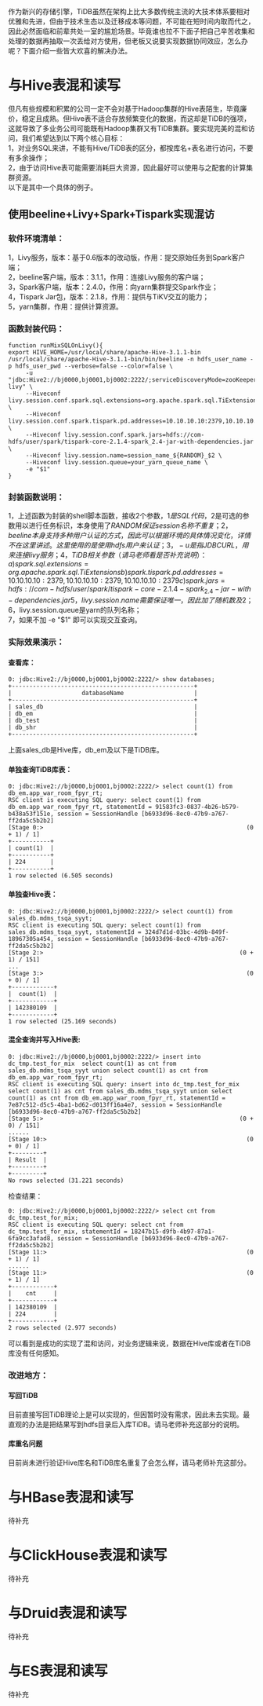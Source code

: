 作为新兴的存储引擎，TiDB虽然在架构上比大多数传统主流的大技术体系要相对优雅和先进，但由于技术生态以及迁移成本等问题，不可能在短时间内取而代之，因此必然面临和前辈共处一室的尴尬场景。毕竟谁也拉不下面子把自己辛苦收集和处理的数据再抽取一次丢给对方使用，但老板又说要实现数据协同效应，怎么办呢？下面介绍一些皆大欢喜的解决办法。  
# 与Hive表混和读写  
但凡有些规模和积累的公司一定不会对基于Hadoop集群的Hive表陌生，毕竟廉价，稳定且成熟。但Hive表不适合存放频繁变化的数据，而这却是TiDB的强项，这就导致了多业务公司可能既有Hadoop集群又有TiDB集群。要实现完美的混和访问，我们希望达到以下两个核心目标：  
1，对业务SQL来讲，不能有Hive/TiDB表的区分，都按库名+表名进行访问，不要有多余操作；    
2，由于访问Hive表可能需要消耗巨大资源，因此最好可以使用与之配套的计算集群资源。  
以下是其中一个具体的例子。   
## 使用beeline+Livy+Spark+Tispark实现混访    
### 软件环境清单：     
1，Livy服务，版本：基于0.6版本的改动版，作用：提交原始任务到Spark客户端；    
2，beeline客户端，版本：3.1.1，作用：连接Livy服务的客户端；    
3，Spark客户端，版本：2.4.0，作用：向yarn集群提交Spark作业；     
4，Tispark Jar包，版本：2.1.8，作用：提供与TiKV交互的能力；    
5，yarn集群，作用：提供计算资源。     
### 函数封装代码：   
``` 
function runMixSQLOnLivy(){  
export HIVE_HOME=/usr/local/share/apache-Hive-3.1.1-bin  
/usr/local/share/apache-Hive-3.1.1-bin/bin/beeline -n hdfs_user_name -p hdfs_user_pwd --verbose=false --color=false \  
     -u "jdbc:Hive2://bj0000,bj0001,bj0002:2222/;serviceDiscoveryMode=zooKeeper;zooKeeperNamespace=mix-livy" \  
     --Hiveconf livy.session.conf.spark.sql.extensions=org.apache.spark.sql.TiExtensions \  
     --Hiveconf livy.session.conf.spark.tispark.pd.addresses=10.10.10.10:2379,10.10.10.10:2379,10.10.10.10:2379 \  
     --Hiveconf livy.session.conf.spark.jars=hdfs://com-hdfs/user/spark/tispark-core-2.1.4-spark_2.4-jar-with-dependencies.jar \  
     --Hiveconf livy.session.name=session_name_${RANDOM}_$2 \  
     --Hiveconf livy.session.queue=your_yarn_queue_name \  
     -e "$1"  
}  
```   
### 封装函数说明：   
1，上述函数为封装的shell脚本函数，接收2个参数，$1是SQL代码，$2是可选的参数用以进行任务标识，本身使用了$RANDOM保证session名称不重复；       
2，beeline本身支持多种用户认证的方式，因此可以根据环境的具体情况变化，详情不在这里讲述。这里使用的是使用hdfs用户来认证；     
3，-u是指JDBC URL，用来连接livy服务；  
4，TiDB相关参数（请马老师看是否补充说明）：    
   a) spark.sql.extensions=org.apache.spark.sql.TiExtensions   
   b) spark.tispark.pd.addresses=10.10.10.10:2379,10.10.10.10:2379,10.10.10.10:2379  
   c) spark.jars=hdfs://com-hdfs/user/spark/tispark-core-2.1.4-spark_2.4-jar-with-dependencies.jar    
5，livy.session.name需要保证唯一，因此加了随机数及$2；  
6，livy.session.queue是yarn的队列名称；  
7，如果不加 -e "$1" 即可以实现交互查询。  
### 实际效果演示：  
#### 查看库：
```
0: jdbc:Hive2://bj0000,bj0001,bj0002:2222/> show databases;    
+----------------------------------------------------+    
|                    databaseName                    |  
+----------------------------------------------------+  
| sales_db                                           |  
| db_em                                              |  
| db_test                                            |  
| db_shr                                             |  
+----------------------------------------------------+  
```
上面sales_db是Hive库，db_em及以下是TiDB库。   
#### 单独查询TiDB库表：  
```
0: jdbc:Hive2://bj0000,bj0001,bj0002:2222/> select count(1) from db_em.app_war_room_fpyr_rt;   
RSC client is executing SQL query: select count(1) from db_em.app_war_room_fpyr_rt, statementId = 91583fc3-0837-4b26-b579-b438a53f151e, session = SessionHandle [b6933d96-8ec0-47b9-a767-ff2da5c5b2b2]    
[Stage 0:>                                                          (0 + 1) / 1]     
+-----------+   
| count(1)  |   
+-----------+   
| 224       |   
+-----------+   
1 row selected (6.505 seconds)   
```
#### 单独查Hive表：  
```
0: jdbc:Hive2://bj0000,bj0001,bj0002:2222/> select count(1) from sales_db.mdms_tsqa_syyt;   
RSC client is executing SQL query: select count(1) from sales_db.mdms_tsqa_syyt, statementId = 324d7d1d-03bc-4d9b-849f-18967305a454, session = SessionHandle [b6933d96-8ec0-47b9-a767-ff2da5c5b2b2]   
[Stage 2:>                                                        (0 + 1) / 151]
...  
[Stage 3:>                                                          (0 + 0) / 1]    
+------------+   
|  count(1)  |   
+------------+   
| 142380109  |   
+------------+    
1 row selected (25.169 seconds) 
```
#### 混全查询并写入Hive表: 
```
0: jdbc:Hive2://bj0000,bj0001,bj0002:2222/> insert into dc_tmp.test_for_mix  select count(1) as cnt from sales_db.mdms_tsqa_syyt union select count(1) as cnt from db_em.app_war_room_fpyr_rt;    
RSC client is executing SQL query: insert into dc_tmp.test_for_mix  select count(1) as cnt from sales_db.mdms_tsqa_syyt union select count(1) as cnt from db_em.app_war_room_fpyr_rt, statementId = 7e87c512-d5c5-4ba1-bd62-d013ff16a4e7, session = SessionHandle [b6933d96-8ec0-47b9-a767-ff2da5c5b2b2]    
[Stage 5:>                                                        (0 + 0) / 151]     
......    
[Stage 10:>                                                         (0 + 0) / 1]    
+---------+    
| Result  |   
+---------+       
+---------+      
No rows selected (31.221 seconds)  
```
检查结果：  
```
0: jdbc:Hive2://bj0000,bj0001,bj0002:2222/> select cnt from dc_tmp.test_for_mix;     
RSC client is executing SQL query: select cnt from dc_tmp.test_for_mix, statementId = 18247b15-d9fb-4b97-87a1-6fa9cc3afad8, session = SessionHandle [b6933d96-8ec0-47b9-a767-ff2da5c5b2b2]    
[Stage 11:>                                                         (0 + 1) / 1]    
......    
[Stage 11:>                                                         (0 + 1) / 1]    
+------------+   
|    cnt     |   
+------------+    
| 142380109  |    
| 224        |    
+------------+    
2 rows selected (2.977 seconds)    
```
可以看到是成功的实现了混和访问，对业务逻辑来说，数据在Hive库或者在TiDB库没有任何感知。  
### 改进地方：    
#### 写回TiDB     
目前直接写回TiDB理论上是可以实现的，但因暂时没有需求，因此未去实现。最直观的办法是把结果写到hdfs目录后入库TiDB。请马老师补充这部分的说明。   
#### 库重名问题      
目前尚未进行验证Hive库名和TiDB库名重复了会怎么样，请马老师补充这部分。   

# 与HBase表混和读写   
待补充   
# 与ClickHouse表混和读写  
待补充   
# 与Druid表混和读写  
待补充   
# 与ES表混和读写  
待补充   
